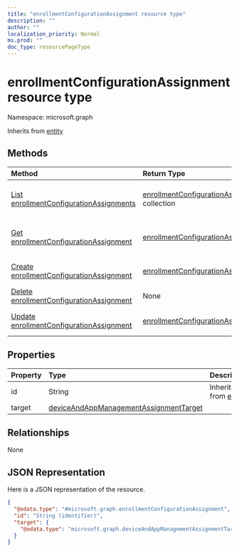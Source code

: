 ```yaml
---
title: "enrollmentConfigurationAssignment resource type"
description: ""
author: ""
localization_priority: Normal
ms.prod: ""
doc_type: resourcePageType
---
```


# enrollmentConfigurationAssignment resource type


Namespace: microsoft.graph




Inherits from [entity](../resources/entity.md)

## Methods
|Method|Return Type|Description|
|:---|:---|:---|
|[List enrollmentConfigurationAssignments](../api/enrollmentconfigurationassignment-list.md)|[enrollmentConfigurationAssignment](../resources/enrollmentconfigurationassignment.md) collection|List properties and relationships of the [enrollmentConfigurationAssignment](../resources/enrollmentconfigurationassignment.md) objects.|
|[Get enrollmentConfigurationAssignment](../api/enrollmentconfigurationassignment-get.md)|[enrollmentConfigurationAssignment](../resources/enrollmentconfigurationassignment.md)|Read properties and relationships of the [enrollmentConfigurationAssignment](../resources/enrollmentconfigurationassignment.md) object.|
|[Create enrollmentConfigurationAssignment](../api/enrollmentconfigurationassignment-create.md)|[enrollmentConfigurationAssignment](../resources/enrollmentconfigurationassignment.md)|Create a new [enrollmentConfigurationAssignment](../resources/enrollmentconfigurationassignment.md) object.|
|[Delete enrollmentConfigurationAssignment](../api/enrollmentconfigurationassignment-delete.md)|None|Deletes a [enrollmentConfigurationAssignment](../resources/enrollmentconfigurationassignment.md).|
|[Update enrollmentConfigurationAssignment](../api/enrollmentconfigurationassignment-update.md)|[enrollmentConfigurationAssignment](../resources/enrollmentconfigurationassignment.md)|Update the properties of a [enrollmentConfigurationAssignment](../resources/enrollmentconfigurationassignment.md) object.|

## Properties
|Property|Type|Description|
|:---|:---|:---|
|id|String| Inherited from [entity](../resources/entity.md)|
|target|[deviceAndAppManagementAssignmentTarget](../resources/deviceandappmanagementassignmenttarget.md)||

## Relationships
None

## JSON Representation
Here is a JSON representation of the resource.
<!-- {
  "blockType": "resource",
  "keyProperty": "id",
  "@odata.type": "microsoft.graph.enrollmentConfigurationAssignment",
  "baseType": "microsoft.graph.entity",
  "openType": false
}
-->
``` json
{
  "@odata.type": "#microsoft.graph.enrollmentConfigurationAssignment",
  "id": "String (identifier)",
  "target": {
    "@odata.type": "microsoft.graph.deviceAndAppManagementAssignmentTarget"
  }
}
```


